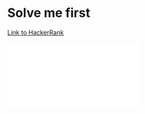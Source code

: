 # Solve me first

[Link to HackerRank](https://www.hackerrank.com/challenges/solve-me-first/problem)

![Problem Statement](./ProblemStatement/solve-me-first.pdf "Problem Statement")